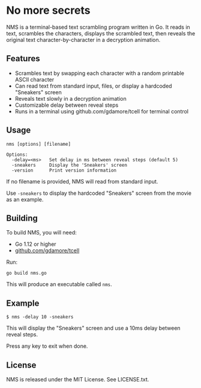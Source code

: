 # No more secrets

NMS is a terminal-based text scrambling program written in Go. It reads in text, scrambles the characters, displays the scrambled text, then reveals the original text character-by-character in a decryption animation.

## Features

- Scrambles text by swapping each character with a random printable ASCII character
- Can read text from standard input, files, or display a hardcoded "Sneakers" screen
- Reveals text slowly in a decryption animation
- Customizable delay between reveal steps
- Runs in a terminal using github.com/gdamore/tcell for terminal control

## Usage

```
nms [options] [filename]

Options:
  -delay=<ms>   Set delay in ms between reveal steps (default 5)
  -sneakers     Display the 'Sneakers' screen
  -version      Print version information
```

If no filename is provided, NMS will read from standard input.

Use `-sneakers` to display the hardcoded "Sneakers" screen from the movie as an example.

## Building

To build NMS, you will need:

- Go 1.12 or higher
- [github.com/gdamore/tcell](https://github.com/gdamore/tcell)

Run:

```
go build nms.go
```

This will produce an executable called `nms`.

## Example

```
$ nms -delay 10 -sneakers
```

This will display the "Sneakers" screen and use a 10ms delay between reveal steps.

Press any key to exit when done.

## License

NMS is released under the MIT License. See LICENSE.txt.
